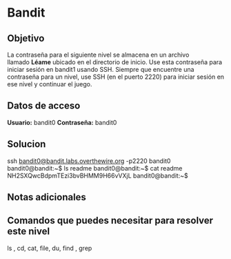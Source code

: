 # Bandit
## Objetivo
La contraseña para el siguiente nivel se almacena en un archivo llamado **Léame** ubicado en el directorio de inicio. Use esta contraseña para iniciar sesión en bandit1 usando SSH. Siempre que encuentre una contraseña para un nivel, use SSH (en el puerto 2220) para iniciar sesión en ese nivel y continuar el juego.

## Datos de acceso
**Usuario:** bandit0
**Contraseña:** bandit0

## Solucion
ssh bandit0@bandit.labs.overthewire.org -p2220
bandit0
bandit0@bandit:~$ ls
readme
bandit0@bandit:~$ cat readme
NH2SXQwcBdpmTEzi3bvBHMM9H66vVXjL
bandit0@bandit:~$

## Notas adicionales
## Comandos que puedes necesitar para resolver este nivel
ls , cd, cat, file, du, find , grep

